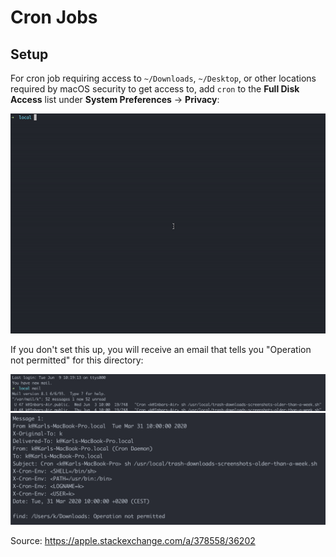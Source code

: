 # Cron Jobs

## Setup

For cron job requiring access to `~/Downloads`, `~/Desktop`, or other locations required by macOS security to get access to, add `cron` to the **Full Disk Access** list under **System Preferences** -> **Privacy**:

<img src="add-cron-to-full-disk-access.gif" alt="1. Run `which cron` on the command line  2. Run `open <cron directory>` on the command line  3. Open the System Preferences -> Privacy -> Full Disk Access pane and click the lock at the bottom left  4. Drag the `cron` program into the list">

If you don't set this up, you will receive an email that tells you "Operation not permitted" for this directory:

<img src="email-cron-operation-not-permitted-1.png" alt="Mail list showing notifications">

<img src="email-cron-operation-not-permitted-2.png" alt="Mail showing 'Operation not permitted' error">

Source: https://apple.stackexchange.com/a/378558/36202
